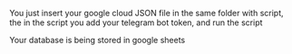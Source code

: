 You just insert your google cloud JSON file in the same folder with script, the in the script you add your telegram bot token, and run the script

Your database is being stored in google sheets
